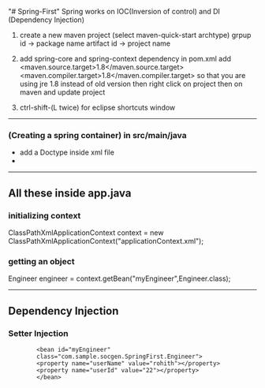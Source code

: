 "# Spring-First" 
Spring works on IOC(Inversion of control) and DI (Dependency Injection)

1. create a new maven project (select maven-quick-start archtype)
	grpup id -> package name 
	artifact id -> project name

2. add spring-core and spring-context dependency in pom.xml
   add <maven.source.target>1.8</maven.source.target>
    <maven.compiler.target>1.8</maven.compiler.target>
	so that you are using jre 1.8 instead of old version
	then right click on project then on maven  and update project

3. ctrl-shift-(L twice) for eclipse shortcuts window

-----------------
### (Creating a spring container) in src/main/java
- add a Doctype inside xml file 
- <bean id = "unique identifier" class="fully qualified name of the class"> </bean>
    	
    	

-------------------
## All these inside app.java
###  initializing context
ClassPathXmlApplicationContext context = new ClassPathXmlApplicationContext("applicationContext.xml");

### getting an object
Engineer engineer = context.getBean("myEngineer",Engineer.class);

-------------------
## Dependency Injection
### Setter Injection
~~~~
        <bean id="myEngineer"
		class="com.sample.socgen.SpringFirst.Engineer">
		<property name="userName" value="rohith"></property>
		<property name="userId" value="22"></property>
	    </bean>
~~~~

    	


